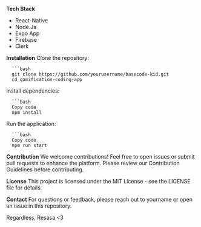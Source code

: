 **Tech Stack**
- React-Native
- Node.Js
- Expo App
- Firebase
- Clerk

**Installation**
Clone the repository:

      ```bash
      git clone https://github.com/yourusername/basecode-kid.git
      cd gamification-coding-app
  

Install dependencies:

      ```bash
      Copy code
      npm install 
      
Run the application:

      ```bash
      Copy code
      npm run start  


**Contribution**
We welcome contributions! Feel free to open issues or submit pull requests to enhance the platform. Please review our Contribution Guidelines before contributing.

**License**
This project is licensed under the MIT License - see the LICENSE file for details.

**Contact**
For questions or feedback, please reach out to yourname or open an issue in this repository.

Regardless, Resasa <3

